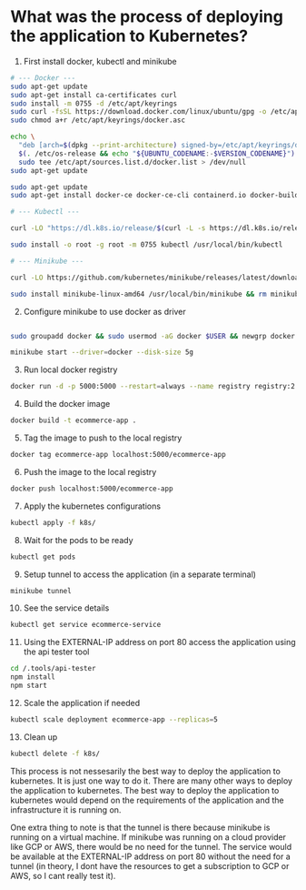 # What was the process of deploying the application to Kubernetes?

1. First install docker, kubectl and minikube

```sh
# --- Docker ---
sudo apt-get update
sudo apt-get install ca-certificates curl
sudo install -m 0755 -d /etc/apt/keyrings
sudo curl -fsSL https://download.docker.com/linux/ubuntu/gpg -o /etc/apt/keyrings/docker.asc
sudo chmod a+r /etc/apt/keyrings/docker.asc

echo \
  "deb [arch=$(dpkg --print-architecture) signed-by=/etc/apt/keyrings/docker.asc] https://download.docker.com/linux/ubuntu \
  $(. /etc/os-release && echo "${UBUNTU_CODENAME:-$VERSION_CODENAME}") stable" | \
  sudo tee /etc/apt/sources.list.d/docker.list > /dev/null
sudo apt-get update

sudo apt-get update
sudo apt-get install docker-ce docker-ce-cli containerd.io docker-buildx-plugin docker-compose-plugin

# --- Kubectl ---

curl -LO "https://dl.k8s.io/release/$(curl -L -s https://dl.k8s.io/release/stable.txt)/bin/linux/amd64/kubectl"

sudo install -o root -g root -m 0755 kubectl /usr/local/bin/kubectl

# --- Minikube ---

curl -LO https://github.com/kubernetes/minikube/releases/latest/download/minikube-linux-amd64

sudo install minikube-linux-amd64 /usr/local/bin/minikube && rm minikube-linux-amd64
```

2. Configure minikube to use docker as driver

```sh

sudo groupadd docker && sudo usermod -aG docker $USER && newgrp docker

minikube start --driver=docker --disk-size 5g
```

3. Run local docker registry

```sh
docker run -d -p 5000:5000 --restart=always --name registry registry:2
```

4. Build the docker image

```sh
docker build -t ecommerce-app .
```

5. Tag the image to push to the local registry

```sh
docker tag ecommerce-app localhost:5000/ecommerce-app
```

6. Push the image to the local registry

```sh
docker push localhost:5000/ecommerce-app
```

7. Apply the kubernetes configurations

```sh
kubectl apply -f k8s/
```

8. Wait for the pods to be ready

```sh
kubectl get pods
```

9. Setup tunnel to access the application (in a separate terminal)

```sh
minikube tunnel
```

10. See the service details

```sh
kubectl get service ecommerce-service
```

11. Using the EXTERNAL-IP address on port 80 access the application using the api tester tool

```sh
cd /.tools/api-tester
npm install
npm start
```

12. Scale the application if needed

```sh
kubectl scale deployment ecommerce-app --replicas=5
```

13. Clean up

```sh
kubectl delete -f k8s/
```

This process is not nessesarily the best way to deploy the application to kubernetes. It is just one way to do it. There are many other ways to deploy the application to kubernetes. The best way to deploy the application to kubernetes would depend on the requirements of the application and the infrastructure it is running on.

One extra thing to note is that the tunnel is there because minikube is running on a virtual machine. If minikube was running on a cloud provider like GCP or AWS, there would be no need for the tunnel. The service would be available at the EXTERNAL-IP address on port 80 without the need for a tunnel (in theory, I dont have the resources to get a subscription to GCP or AWS, so I cant really test it).
